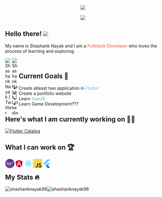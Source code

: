 <p align="center">
<img src="https://media4.giphy.com/media/Z1BTGhofioRxK/giphy.gif" width="500" />
</p>

<p align="center"><img width=500 src="https://readme-typing-svg.herokuapp.com?color=%23F05237&lines=PROGRAMMER%F0%9F%90%9B;LEARNER%F0%9F%93%9A;GAMER%F0%9F%8E%AE&width=380&height=50&center=true&font=Fira%20Code"></p>

<h2>
Hello there! <img src="https://raw.githubusercontent.com/MartinHeinz/MartinHeinz/master/wave.gif" width="30px">
</h2>

My name is Shashank Nayak and I am a <i style="color: #f05237">Fullstack Developer</i> who loves the process of learning and exploring.

<a href="https://twitter.com/ontodosomething">
  <img align="left" alt="Shashank Nayak | Twitter" width="22px" src="https://raw.githubusercontent.com/peterthehan/peterthehan/master/assets/twitter.svg" />
</a>
<a href="https://www.linkedin.com/in/shashank-nayak-3a7686137/">
  <img align="left" alt="Shashank Nayak | Linkedin" width="22px" src="https://raw.githubusercontent.com/peterthehan/peterthehan/master/assets/linkedin.svg" />
</a> 
<br/>

<h2> Current Goals 🎯 </h2>

* Create atleast two application in <span style="color: #51bff0; font-style:italic">Flutter</span>
* Create a portfolio website
* Learn <span style="color: #41B883; font-style:italic">VueJS</span>
* Learn Game Development???

<h2> Here's what I am currently working on 😵‍💫 </h2>

[![Flutter Catalog](https://github-readme-stats.vercel.app/api/pin/?username=shashanknayak96&repo=flutter_catalog&show_owner=true&theme=swift)](https://github.com/shashanknayak96/flutter_catalog)
<br/>

<h2> What I can work on 🏆</h2>
<img align="left" alt="Angular" width="30px" src="https://github.com/github/explore/blob/main/topics/dotnet/dotnet.png?raw=true" />
<img align="left" alt="Angular" width="30px" src="https://github.com/github/explore/blob/main/topics/angular/angular.png?raw=true" />
<img align="left" alt="React" width="30px" src="https://github.com/github/explore/blob/main/topics/react/react.png?raw=true" />
<img align="left" alt="React" width="30px" src="https://github.com/github/explore/blob/main/topics/javascript/javascript.png?raw=true" />
<img align="left" alt="React" width="30px" src="https://github.com/github/explore/blob/main/topics/flutter/flutter.png?raw=true" />

<br/>

<h2> My Stats 🔥 </h2>
<div style="display:flex;align-content: space-between;">
<img src="https://github-readme-stats.vercel.app/api?username=shashanknayak96&show_icons=true&theme=swift" alt="shashanknayak96" >

<img style="padding-left:20" src="https://github-readme-stats.vercel.app/api/top-langs/?username=shashanknayak96&layout=compact&theme=swift" alt="shashanknayak96">
</div>
